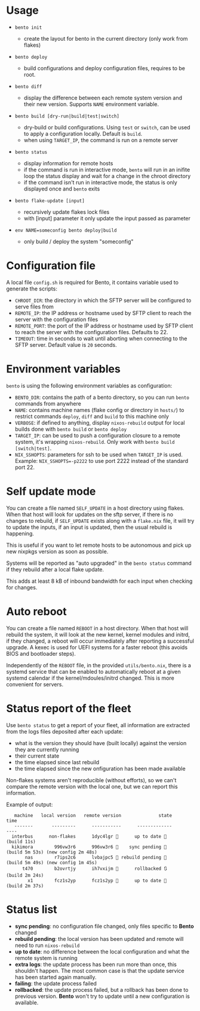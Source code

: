 # Usage

- `bento init`
  - create the layout for bento in the current directory (only work from flakes)

- `bento deploy`
  - build configurations and deploy configuration files, requires to be root.

- `bento diff`
  - display the difference between each remote system version and their new version. Supports `NAME` environment variable.

- `bento build [dry-run|build|test|switch]`
  - dry-build or build configurations. Using `test` or `switch`, can be used to apply a configuration locally. Default is `build`.
  - when using `TARGET_IP`, the command is run on a remote server

- `bento status`
  - display information for remote hosts
  - if the command is run in interactive mode, `bento` will run in an inifite loop the status display and wait for a change in the chroot directory
  - if the command isn't run in interactive mode, the status is only displayed once and `bento` exits

- `bento flake-update [input]`
  - recursively update flakes lock files
  - with [input] parameter it only update the input passed as parameter

- `env NAME=someconfig bento deploy|build`
  - only build / deploy the system "someconfig"

# Configuration file

A local file `config.sh` is required for Bento, it contains variable used to generate the scripts:

- `CHROOT_DIR`: the directory in which the SFTP server will be configured to serve files from
- `REMOTE_IP`: the IP address or hostname used by SFTP client to reach the server with the configuration files
- `REMOTE_PORT`: the port of the IP address or hostname used by SFTP client to reach the server with the configuration files. Defaults to 22.
- `TIMEOUT`: time in seconds to wait until aborting when connecting to the SFTP server. Default value is `20` seconds.

# Environment variables

`bento` is using the following environment variables as configuration:
- `BENTO_DIR`: contains the path of a bento directory, so you can run `bento` commands from anywhere
- `NAME`: contains machine names (flake config or directory in `hosts/`) to restrict commands `deploy`, `diff` and `build` to this machine only
- `VERBOSE`: if defined to anything, display `nixos-rebuild` output for local builds done with `bento build` or `bento deploy`
- `TARGET_IP`: can be used to push a configuration closure to a remote system, it's wrapping `nixos-rebuild`. Only work with `bento build [switch|test]`.
- `NIX_SSHOPTS`: parameters for ssh to be used when `TARGET_IP` is used. Example: `NIX_SSHOPTS=-p2222` to use port 2222 instead of the standard port 22.

# Self update mode

You can create a file named `SELF_UPDATE` in a host directory using flakes. When that host will look for updates on the sftp server, if there is no changes to rebuild, if `SELF_UPDATE` exists along with a `flake.nix` file, it will try to update the inputs, if an input is updated, then the usual rebuild is happening.

This is useful if you want to let remote hosts to be autonomous and pick up new nixpkgs version as soon as possible.

Systems will be reported as "auto upgraded" in the `bento status` command if they rebuild after a local flake update.

This adds at least 8 kB of inbound bandwidth for each input when checking for changes.

# Auto reboot

You can create a file named `REBOOT` in a host directory.  When that host will rebuild the system, it will look at the new kernel, kernel modules and initrd, if they changed, a reboot will occur immediately after reporting a successful upgrade.  A kexec is used for UEFI systems for a faster reboot (this avoids BIOS and bootloader steps).

Independently of the `REBOOT` file, in the provided `utils/bento.nix`, there is a systemd service that can be enabled to automatically reboot at a given systemd calendar if the kernel/mdoules/initrd changed.  This is more convenient for servers.

# Status report of the fleet

Use `bento status` to get a report of your fleet, all information are extracted from the logs files deposited after each update:

- what is the version they should have (built locally) against the version they are currently running
- their current state
- the time elapsed since last rebuild
- the time elapsed since the new onfiguration has been made available

Non-flakes systems aren't reproducible (without efforts), so we can't compare the remote version with the local one, but we can report this information.

Example of output:

```
   machine   local version   remote version              state                                     time
   -------       ---------      -----------      -------------                                     ----
  interbus      non-flakes      1dyc4lgr 📌      up to date 💚                              (build 11s)
  kikimora        996vw3r6      996vw3r6 💚    sync pending 🚩       (build 5m 53s) (new config 2m 48s)
       nas        r7ips2c6      lvbajpc5 🛑 rebuild pending 🚩       (build 5m 49s) (new config 1m 45s)
      t470        b2ovrtjy      ih7vxijm 🛑      rollbacked 🔃                           (build 2m 24s)
        x1        fcz1s2yp      fcz1s2yp 💚      up to date 💚                           (build 2m 37s)
```

# Status list

- **sync pending**: no configuration file changed, only files specific to **Bento** changed
- **rebuild pending**: the local version has been updated and remote will need to run `nixos-rebuild`
- **up to date**: no difference between the local configuration and what the remote system is running
- **extra logs**: the update process has been run more than once, this shouldn't happen. The most common case is that the update service has been started again manually.
- **failing**: the update process failed
- **rollbacked**: the update process failed, but a rollback has been done to previous version. **Bento** won't try to update until a new configuration is available.
